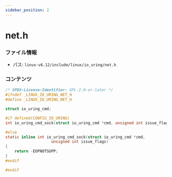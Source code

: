 ```yaml
---
sidebar_position: 2
---
```

# net.h

### ファイル情報

- パス: `linux-v6.12/include/linux/io_uring/net.h`

### コンテンツ

```h
/* SPDX-License-Identifier: GPL-2.0-or-later */
#ifndef _LINUX_IO_URING_NET_H
#define _LINUX_IO_URING_NET_H

struct io_uring_cmd;

#if defined(CONFIG_IO_URING)
int io_uring_cmd_sock(struct io_uring_cmd *cmd, unsigned int issue_flags);

#else
static inline int io_uring_cmd_sock(struct io_uring_cmd *cmd,
				    unsigned int issue_flags)
{
	return -EOPNOTSUPP;
}
#endif

#endif

```
